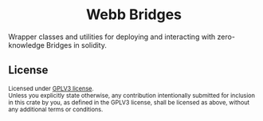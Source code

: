 <h1 align="center">Webb Bridges</h1>

Wrapper classes and utilities for deploying and interacting with zero-knowledge Bridges in solidity.

## License 

<sup>
Licensed under <a href="LICENSE">GPLV3 license</a>.
</sup>

<br/>

<sub>
Unless you explicitly state otherwise, any contribution intentionally submitted
for inclusion in this crate by you, as defined in the GPLV3 license, shall
be licensed as above, without any additional terms or conditions.
</sub>

